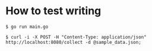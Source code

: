 # How to test writing

```
$ go run main.go

$ curl -i -X POST -H "Content-Type: application/json" http://localhost:8080/collect -d @sample_data.json;
```